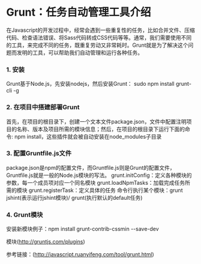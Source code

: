 Grunt：任务自动管理工具介绍
===

在Javascript的开发过程中，经常会遇到一些重复性的任务，比如合并文件、压缩代码、检查语法错误、将Sass代码转成CSS代码等等。通常，我们需要使用不同的工具，来完成不同的任务，既重复劳动又非常耗时。Grunt就是为了解决这个问题而发明的工具，可以帮助我们自动管理和运行各种任务。

### 1. 安装

Grunt基于Node.js，先安装nodejs，然后安装Grunt：
sudo npm install grunt-cli -g

### 2. 在项目中搭建部署Grunt

首先，在项目的根目录下，创建一个文本文件package.json，文件中配置注明项目的名称、版本及项目所需的模块信息；然后，在项目的根目录下运行下面的命令: npm install，这些插件就会被自动安装在node_modules子目录

### 3. 配置Gruntfile.js文件

package.json是npm的配置文件，而Gruntfile.js则是Grunt的配置文件，Gruntfile.js就是一般的Node.js模块的写法。
grunt.initConfig：定义各种模块的参数，每一个成员项对应一个同名模块
grunt.loadNpmTasks：加载完成任务所需的模块
grunt.registerTask：定义具体的任务
命令行执行某个模块：grunt jshint(表示运行jshint模块)/ grunt(执行默认的default任务)

### 4. Grunt模块

安装新模块例子：npm install grunt-contrib-cssmin --save-dev


模块(http://gruntjs.com/plugins)

参考链接：(http://javascript.ruanyifeng.com/tool/grunt.html)

